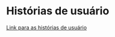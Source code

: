 # Histórias de usuário

[Link para as histórias de usuário](https://github.com/garoque/crud-eng-software/issues?q=is%3Aopen+is%3Aissue+label%3A%22hist%C3%B3rias+de+usu%C3%A1rio%22)